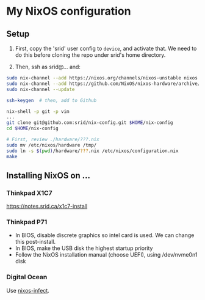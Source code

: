 # My NixOS configuration

## Setup

1. First, copy the 'srid' user config to `device`, and activate that. We need to do this before cloning the repo under srid's home directory.

1. Then, ssh as srid@... and:

```bash
sudo nix-channel --add https://nixos.org/channels/nixos-unstable nixos
sudo nix-channel --add https://github.com/NixOS/nixos-hardware/archive/master.tar.gz nixos-hardware
sudo nix-channel --update

ssh-keygen  # then, add to Github

nix-shell -p git -p vim
...
git clone git@github.com:srid/nix-config.git $HOME/nix-config
cd $HOME/nix-config 

# First, review ./hardware/???.nix
sudo mv /etc/nixos/hardware /tmp/
sudo ln -s $(pwd)/hardware/???.nix /etc/nixos/configuration.nix
make
```

## Installing NixOS on ...

### Thinkpad X1C7

https://notes.srid.ca/x1c7-install

### Thinkpad P71

- In BIOS, disable discrete graphics so intel card is used. We can change this post-install.
- In BIOS, make the USB disk the highest startup priority
- Follow the NixOS installation manual (choose UEFI), using /dev/nvme0n1 disk

### Digital Ocean

Use [nixos-infect](https://github.com/elitak/nixos-infect).
